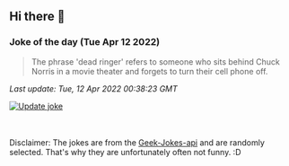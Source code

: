 ## Hi there 👋

### Joke of the day (Tue Apr 12 2022)
<!-- joke -->
>The phrase 'dead ringer' refers to someone who sits behind Chuck Norris in a movie theater and forgets to turn their cell phone off.
<!-- /joke -->

*Last update: Tue, 12 Apr 2022 00:38:23 GMT*

[![Update joke](https://github.com/nclskfm/nclskfm/actions/workflows/joke.yml/badge.svg)](https://github.com/nclskfm/nclskfm/actions/workflows/joke.yml)

<br><br>
Disclaimer: The jokes are from the [Geek-Jokes-api](https://github.com/sameerkumar18/geek-joke-api) and are randomly selected. That's why they are unfortunately often not funny. :D
